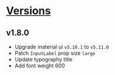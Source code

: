 # [Versions](https://github.com/Tracktor/design-system-tracktor/releases)

## v1.8.0
- Upgrade material ui `v5.10.1` to `v5.11.0`
- Patch `InputLabel` prop size `large`
- Update typography title
- Add font weight 600
